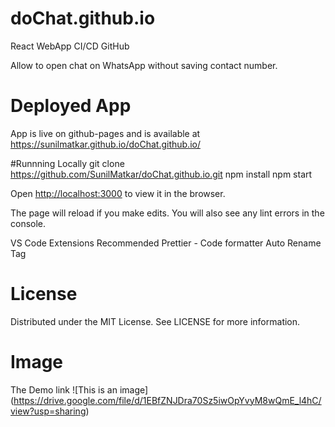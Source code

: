 # doChat.github.io
React WebApp CI/CD GitHub 

Allow to open chat on WhatsApp without saving contact number.

# Deployed App
App is live on github-pages and is available at https://sunilmatkar.github.io/doChat.github.io/

#Runnning Locally
git clone https://github.com/SunilMatkar/doChat.github.io.git
npm install
npm start

Open [http://localhost:3000](http://localhost:3000/) to view it in the browser.

The page will reload if you make edits.
You will also see any lint errors in the console.

VS Code Extensions Recommended
Prettier - Code formatter
Auto Rename Tag

# License

Distributed under the MIT License. See LICENSE for more information.


# Image
The Demo link
![This is an image] (https://drive.google.com/file/d/1EBfZNJDra70Sz5iwOpYvyM8wQmE_l4hC/view?usp=sharing)
